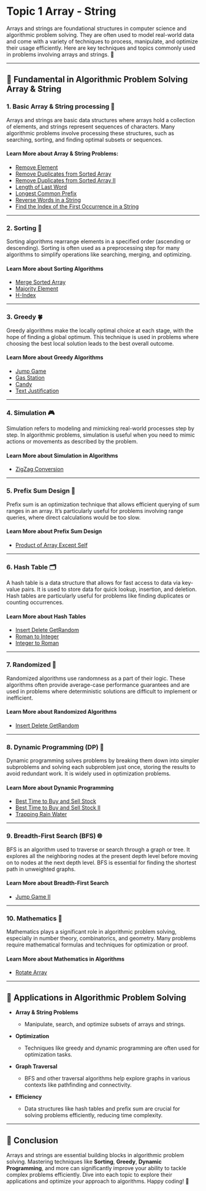 # Topic 1 Array - String

Arrays and strings are foundational structures in computer science and algorithmic problem solving. They are often used to model real-world data and come with a variety of techniques to process, manipulate, and optimize their usage efficiently. Here are key techniques and topics commonly used in problems involving arrays and strings. 🚀

---

## 📌 Fundamental in Algorithmic Problem Solving Array & String

### 1. **Basic Array & String processing** 📖
Arrays and strings are basic data structures where arrays hold a collection of elements, and strings represent sequences of characters. Many algorithmic problems involve processing these structures, such as searching, sorting, and finding optimal subsets or sequences.

#### Learn More about Array & String Problems:

- [Remove Element](002%20Remove%20Element/README.md)
- [Remove Duplicates from Sorted Array](003%20Remove%20Duplicates%20from%20Sorted%20Array/README.md)
- [Remove Duplicates from Sorted Array II](004%20Remove%20Duplicates%20from%20Sorted%20Array%20II/README.md)
- [Length of Last Word](019%20Length%20of%20Last%20Word/README.md)
- [Longest Common Prefix](020%20Longest%20Common%20Prefix/README.md)
- [Reverse Words in a String](021%20Reverse%20Words%20in%20a%20String/README.md)
- [Find the Index of the First Occurrence in a String](023%20Find%20the%20Index%20of%20the%20First%20Occurrence%20in%20a%20String/README.md)

---

### 2. **Sorting** 🧹
Sorting algorithms rearrange elements in a specified order (ascending or descending). Sorting is often used as a preprocessing step for many algorithms to simplify operations like searching, merging, and optimizing.

#### Learn More about Sorting Algorithms

- [Merge Sorted Array](001%20Merge%20Sorted%20Array/README.md)
- [Majority Element](005%20Majority%20Element/README.md)
- [H-Index](011%20H-Index/README.md)

---

### 3. **Greedy** 🍀
Greedy algorithms make the locally optimal choice at each stage, with the hope of finding a global optimum. This technique is used in problems where choosing the best local solution leads to the best overall outcome.

#### Learn More about Greedy Algorithms

- [Jump Game](009%20Jump%20Game/README.md)
- [Gas Station](014%20Gas%20Station/README.md)
- [Candy](015%20Candy/README.md)
- [Text Justification](024%20Text%20Justification/README.md)

---

### 4. **Simulation** 🎮
Simulation refers to modeling and mimicking real-world processes step by step. In algorithmic problems, simulation is useful when you need to mimic actions or movements as described by the problem.

#### Learn More about Simulation in Algorithms

- [ZigZag Conversion](022%20ZigZag%20Conversion/README.md)

---

### 5. **Prefix Sum Design** 🔢
Prefix sum is an optimization technique that allows efficient querying of sum ranges in an array. It’s particularly useful for problems involving range queries, where direct calculations would be too slow.

#### Learn More about Prefix Sum Design

- [Product of Array Except Self](013%20Product%20of%20Array%20Except%20Self/README.md)

---

### 6. **Hash Table** 🗂
A hash table is a data structure that allows for fast access to data via key-value pairs. It is used to store data for quick lookup, insertion, and deletion. Hash tables are particularly useful for problems like finding duplicates or counting occurrences.

#### Learn More about Hash Tables

- [Insert Delete GetRandom](012%20Insert%20Delete%20GetRandom/README.md)
- [Roman to Integer](017%20Roman%20to%20Integer/README.md)
- [Integer to Roman](018%20Integer%20to%20Roman/README.md)

---

### 7. **Randomized** 🎲
Randomized algorithms use randomness as a part of their logic. These algorithms often provide average-case performance guarantees and are used in problems where deterministic solutions are difficult to implement or inefficient.

#### Learn More about Randomized Algorithms

- [Insert Delete GetRandom](012%20Insert%20Delete%20GetRandom/README.md)

---

### 8. **Dynamic Programming (DP)** 🔄
Dynamic programming solves problems by breaking them down into simpler subproblems and solving each subproblem just once, storing the results to avoid redundant work. It is widely used in optimization problems.

#### Learn More about Dynamic Programming

- [Best Time to Buy and Sell Stock](007%20Best%20Time%20to%20Buy%20and%20Sell%20Stock/README.md)
- [Best Time to Buy and Sell Stock II](008%20Best%20Time%20to%20Buy%20and%20Sell%20Stock%20II/README.md)
- [Trapping Rain Water](016%20Trapping%20Rain%20Water/README.md)

---

### 9. **Breadth-First Search (BFS)** 🌐
BFS is an algorithm used to traverse or search through a graph or tree. It explores all the neighboring nodes at the present depth level before moving on to nodes at the next depth level. BFS is essential for finding the shortest path in unweighted graphs.

#### Learn More about Breadth-First Search

- [Jump Game II](010%20Jump%20Game%20II/README.md)

---

### 10. **Mathematics** 📐
Mathematics plays a significant role in algorithmic problem solving, especially in number theory, combinatorics, and geometry. Many problems require mathematical formulas and techniques for optimization or proof.

#### Learn More about Mathematics in Algorithms

- [Rotate Array](006%20Rotate%20Array/README.md)

---

## 🚀 Applications in Algorithmic Problem Solving

- **Array & String Problems**
  - Manipulate, search, and optimize subsets of arrays and strings.

- **Optimization**
  - Techniques like greedy and dynamic programming are often used for optimization tasks.

- **Graph Traversal**
  - BFS and other traversal algorithms help explore graphs in various contexts like pathfinding and connectivity.

- **Efficiency**
  - Data structures like hash tables and prefix sum are crucial for solving problems efficiently, reducing time complexity.

---

## 🏁 Conclusion

Arrays and strings are essential building blocks in algorithmic problem solving. Mastering techniques like **Sorting**, **Greedy**, **Dynamic Programming**, and more can significantly improve your ability to tackle complex problems efficiently. Dive into each topic to explore their applications and optimize your approach to algorithms. Happy coding! 🎯
